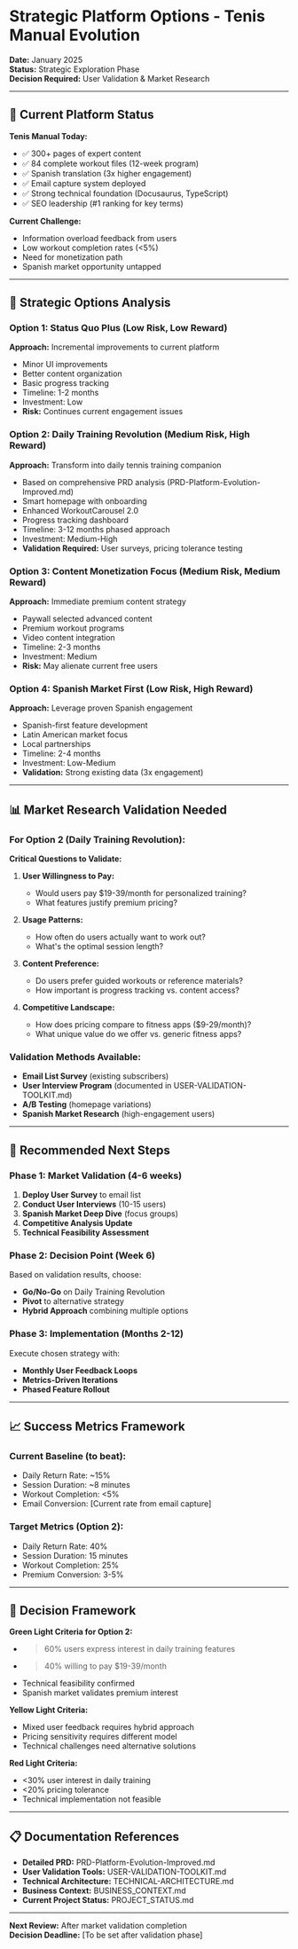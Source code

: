 # Strategic Platform Options - Tenis Manual Evolution

**Date:** January 2025  
**Status:** Strategic Exploration Phase  
**Decision Required:** User Validation & Market Research

---

## 🎯 Current Platform Status

**Tenis Manual Today:**

- ✅ 300+ pages of expert content
- ✅ 84 complete workout files (12-week program)
- ✅ Spanish translation (3x higher engagement)
- ✅ Email capture system deployed
- ✅ Strong technical foundation (Docusaurus, TypeScript)
- ✅ SEO leadership (#1 ranking for key terms)

**Current Challenge:**

- Information overload feedback from users
- Low workout completion rates (<5%)
- Need for monetization path
- Spanish market opportunity untapped

---

## 🚀 Strategic Options Analysis

### Option 1: **Status Quo Plus** (Low Risk, Low Reward)

**Approach:** Incremental improvements to current platform

- Minor UI improvements
- Better content organization
- Basic progress tracking
- Timeline: 1-2 months
- Investment: Low
- **Risk:** Continues current engagement issues

### Option 2: **Daily Training Revolution** (Medium Risk, High Reward)

**Approach:** Transform into daily tennis training companion

- Based on comprehensive PRD analysis (PRD-Platform-Evolution-Improved.md)
- Smart homepage with onboarding
- Enhanced WorkoutCarousel 2.0
- Progress tracking dashboard
- Timeline: 3-12 months phased approach
- Investment: Medium-High
- **Validation Required:** User surveys, pricing tolerance testing

### Option 3: **Content Monetization Focus** (Medium Risk, Medium Reward)

**Approach:** Immediate premium content strategy

- Paywall selected advanced content
- Premium workout programs
- Video content integration
- Timeline: 2-3 months
- Investment: Medium
- **Risk:** May alienate current free users

### Option 4: **Spanish Market First** (Low Risk, High Reward)

**Approach:** Leverage proven Spanish engagement

- Spanish-first feature development
- Latin American market focus
- Local partnerships
- Timeline: 2-4 months
- Investment: Low-Medium
- **Validation:** Strong existing data (3x engagement)

---

## 📊 Market Research Validation Needed

### For Option 2 (Daily Training Revolution):

**Critical Questions to Validate:**

1. **User Willingness to Pay:**

   - Would users pay $19-39/month for personalized training?
   - What features justify premium pricing?

2. **Usage Patterns:**

   - How often do users actually want to work out?
   - What's the optimal session length?

3. **Content Preference:**

   - Do users prefer guided workouts or reference materials?
   - How important is progress tracking vs. content access?

4. **Competitive Landscape:**
   - How does pricing compare to fitness apps ($9-29/month)?
   - What unique value do we offer vs. generic fitness apps?

### Validation Methods Available:

- **Email List Survey** (existing subscribers)
- **User Interview Program** (documented in USER-VALIDATION-TOOLKIT.md)
- **A/B Testing** (homepage variations)
- **Spanish Market Research** (high-engagement users)

---

## 🎯 Recommended Next Steps

### Phase 1: Market Validation (4-6 weeks)

1. **Deploy User Survey** to email list
2. **Conduct User Interviews** (10-15 users)
3. **Spanish Market Deep Dive** (focus groups)
4. **Competitive Analysis Update**
5. **Technical Feasibility Assessment**

### Phase 2: Decision Point (Week 6)

Based on validation results, choose:

- **Go/No-Go** on Daily Training Revolution
- **Pivot** to alternative strategy
- **Hybrid Approach** combining multiple options

### Phase 3: Implementation (Months 2-12)

Execute chosen strategy with:

- **Monthly User Feedback Loops**
- **Metrics-Driven Iterations**
- **Phased Feature Rollout**

---

## 📈 Success Metrics Framework

### Current Baseline (to beat):

- Daily Return Rate: ~15%
- Session Duration: ~8 minutes
- Workout Completion: <5%
- Email Conversion: [Current rate from email capture]

### Target Metrics (Option 2):

- Daily Return Rate: 40%
- Session Duration: 15 minutes
- Workout Completion: 25%
- Premium Conversion: 3-5%

---

## 🔄 Decision Framework

**Green Light Criteria for Option 2:**

- > 60% users express interest in daily training features
- > 40% willing to pay $19-39/month
- Technical feasibility confirmed
- Spanish market validates premium interest

**Yellow Light Criteria:**

- Mixed user feedback requires hybrid approach
- Pricing sensitivity requires different model
- Technical challenges need alternative solutions

**Red Light Criteria:**

- <30% user interest in daily training
- <20% pricing tolerance
- Technical implementation not feasible

---

## 📋 Documentation References

- **Detailed PRD:** PRD-Platform-Evolution-Improved.md
- **User Validation Tools:** USER-VALIDATION-TOOLKIT.md
- **Technical Architecture:** TECHNICAL-ARCHITECTURE.md
- **Business Context:** BUSINESS_CONTEXT.md
- **Current Project Status:** PROJECT_STATUS.md

---

**Next Review:** After market validation completion  
**Decision Deadline:** [To be set after validation phase]
